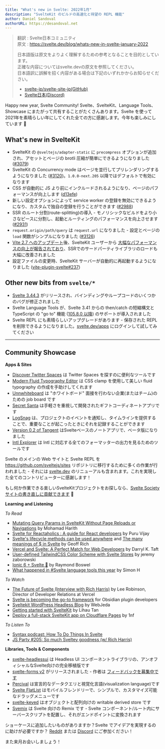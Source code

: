 ```yaml
---
title: "What's new in Svelte: 2022年1月"
description: "SvelteKit のビルドの高速化と待望の REPL 機能"
author: Daniel Sandoval
authorURL: https://desandoval.net
---
```

> 翻訳 : Svelte日本コミュニティ  
> 原文 : https://svelte.dev/blog/whats-new-in-svelte-january-2022
> 
> 日本語版は原文をよりよく理解するための参考となることを目的としています。  
> 正確な内容についてはsvelte.devの原文を参照してください。  
> 日本語訳に誤解を招く内容がある場合は下記のいずれかからお知らせください。
> - [svelte-jp/svelte-site-jp(GitHub)](https://github.com/svelte-jp/svelte-site-jp)
> - [Svelte日本(Discord)](https://discord.com/invite/YTXq3ZtBbx)

Happy new year, Svelte Community! Svelte、SvelteKit、Language Tools、 Showcase にまたがって共有することがたくさんあります。Svelte を使って2021年を素晴らしい年にしてくれた全ての方に感謝します。今年も楽しみにしています 🚀

## What's new in SvelteKit
- SvelteKit の `@sveltejs/adapter-static` に `precompress` オプションが追加され、アセットとページの brotli 圧縮が簡単にできるようになりました ([#3079](https://github.com/sveltejs/kit/pull/3079))
- SvelteKit の Concurrency mode はページを並行してプリレンダリングするようになりました ([#3120](https://github.com/sveltejs/kit/pull/3120))。`1.0.0-next.205` 以降ではデフォルトで有効になります
- CSS が自動的に JS より前にインクルードされるようになり、ページのパフォーマンスが向上します ([d13efe](https://github.com/sveltejs/kit/commit/d138efe21692f5925f1e89afc0a33f42d6a1a711))
- 新しい設定オプションによって service worker の登録を無効にできるようになり、カスタムで独自の登録を行うことができます ([#2988](https://github.com/sveltejs/kit/pull/2988))
- SSR のルート分割(route-splitting)の導入 - モノリシックなビルドをより小さなピースに分割し、起動とルーティングのパフォーマンスを向上させます ([#2931](https://github.com/sveltejs/kit/pull/2931))
- `request.origin/path/query` は `request.url` になりました - 設定とページの `load` 関数がシンプルになりました ([#3126](https://github.com/sveltejs/kit/pull/3126))
- [Vite 2.7 へのアップデート](https://github.com/sveltejs/kit/pull/3018)後、SvelteKit ユーザーから [大幅なパフォーマンスの向上が報告されており](https://www.reddit.com/r/sveltejs/comments/rljhfc/sveltekit_massive_compiler_improvement_by/)、SSRでのサードパーティライブラリのロードも大幅に改善されました
- 設定ファイルの変更時、SvelteKit サーバーが自動的に再起動するようになりました ([vite-plugin-svelte#237](https://github.com/sveltejs/vite-plugin-svelte/pull/237))


## Other new bits from `svelte/*`
- [Svelte 3.44.3](https://github.com/sveltejs/svelte/blob/master/CHANGELOG.md#3443) がリリースされ、バインディングやループコードのいくつかのバグが修正されました
- Svelte Language Tools が、Svelte 3.41 からの then/catch の短縮構文と TypeScript の "go to" 機能 ([105.8.0 以降](https://github.com/sveltejs/language-tools/releases/tag/extensions-105.8.0)) のサポートが導入されました
- Svelte REPL にも素晴らしいアップグレードがあります - 保存された REPL を削除できるようになりました。[svelte.dev/apps](https://svelte.dev/apps) にログインして試してみてください


---

## Community Showcase

**Apps & Sites**
- [Discover Twitter Spaces](https://github.com/navneetsharmaui/discover-twitter-spaces) は Twitter Spaces を探すのに便利なツールです
- [Modern Fluid Typography Editor](https://github.com/codeAdrian/modern-fluid-typography-editor) は CSS clamp を使用して美しい fluid typography の作成を手助けしてくれます
- [Unnwhiteboard](https://github.com/AviKKi/unnwhiteboard) は "ホワイトボード" 面接を行わない企業(またはチーム)のための job board です 
- [Secret Santa](https://gitlab.com/arturoguzman/secret-santa-sveltekit) は手軽さを重視して開発されたギフトコーディネートアプリです
- [LogSnag](https://logsnag.com/) は、プロジェクトのイベントを通知し、タイムラインを提供することで、重要なことが起こったときにそれを記録することができます
- [Version 0.2 of Tangent](http://tangentnotes.com/Download) はSvelteベースのノートアプリで、ベータ版になりました
- [Intl Explorer](https://github.com/jesperorb/intl-explorer) は Intl に対応する全てのフォーマッターの出力を見るためのツールです

Svelte のメインの Web サイトと Svelte REPL を https://github.com/sveltejs/sites リポジトリに移行するために多くの作業が行われました - それには [svelte.dev](https://svelte.dev/) のリニューアルも含まれます。これを実現した全てのコントリビューターに感謝します！

もし何か作業できる楽しいSvelteKitプロジェクトをお探しなら、[Svelte Society サイトの書き直しに貢献できます](https://github.com/svelte-society/sveltesociety-2021/issues) 💅


**Learning and Listening**

_To Read_
- [Mutating Query Params in SvelteKit Without Page Reloads or Navigations](https://dev.to/mohamadharith/mutating-query-params-in-sveltekit-without-page-reloads-or-navigations-2i2b) by Mohamad Harith
- [Svelte for Reactaholics : A guide for React developers](https://www.100ms.live/blog/svelte-guide-for-react-developers) by Puru Vijay
- [Svelte's lifecycle methods can be used anywhere](https://geoffrich.net/posts/svelte-lifecycle-examples/) and [The many meanings of $ in Svelte](https://geoffrich.net/posts/svelte-$-meanings/) by Geoff Rich
- [Vercel and Svelte: A Perfect Match for Web Developers](https://thenewstack.io/vercel-and-svelte-a-perfect-match-for-web-developers/) by Darryl K. Taft
- [User-defined TailwindCSS Color Scheme with Svelte Stores](https://blog.dayslice.io/user-defined-tailwindcss-color-scheme-with-svelte-stores-ad80ca2cf038) by jeremy zaborowski
- [Ionic 6 + Svelte 🚀](https://medium.com/@raymondboswel/ionic-6-svelte-ae904caa82df) by Raymond Boswel
- [What happened in #Svelte language tools this year](https://twitter.com/dummdidumm_/status/1474158105395179525?t=ytj2K2Q52iD5-lNyLnQaAQ&s=19) by Simon H

_To Watch_
- [The Future of Svelte (Interview with Rich Harris)](https://www.youtube.com/watch?v=uQntFkK8Z54) by Lee Robinson, Director of Developer Relations at Vercel
- [Svelte is becoming the go-to framework](https://www.youtube.com/watch?v=fo6BKY2xR2w&t=1834s) for Obsidian plugin developers
- [Sveltekit WordPress Headless Blog](https://www.youtube.com/watch?v=c0UDVgjPxFw) by WebJeda
- [Getting started with SvelteKit](https://www.youtube.com/watch?v=i2suPKMPUFA) by Lihau Tan
- [Deploy a full-stack SvelteKit app on Cloudflare Pages](https://www.youtube.com/watch?v=Wc1_U6Dy5Tw) by 1nf

_To Listen To_
- [Syntax podcast: How To Do Things In Svelte](https://podcasts.apple.com/ca/podcast/how-to-do-things-in-svelte/id1253186678?i=1000544796072)
- [JS Party #205: So much Sveltey goodness (w/ Rich Harris)](https://changelog.com/jsparty/205)

**Libraries, Tools & Components**
- [svelte-headlessui](https://github.com/rgossiaux/svelte-headlessui) は Headless UI コンポーネントライブラリの、アンオフィシャルなSvelte向けの完全移植版です
- [svelte-forms v2](https://chainlist.github.io/svelte-forms/) がリリースされました - 作者は [フィードバックを募集中です](https://www.reddit.com/r/sveltejs/comments/r6354j/svelteforms_v2_has_been_released/)
- [Percival](https://github.com/ekzhang/percival) は宣言的なデータクエリと視覚化言語(visualization language)です
- [Svelte FlatList](https://github.com/snuffyDev/svelte-flatlist) はモバイルフレンドリーで、シンプルで、カスタマイズ可能なドラッグメニューです
- [svelte-keyed](https://github.com/bryanmylee/svelte-keyed) はオブジェクトと配列向けの writable derived store です
- [Svemix](https://github.com/svemix/svemix) は Svelte 向けの Remix です - Svelte コンポーネント/ルート内にサーバースクリプトを配置し、それがエンドポイントに変換されます

ショーケースに追加したいものがありますか？Svelte でアイデアを実現するのに助けが必要ですか？ [Reddit](https://www.reddit.com/r/sveltejs/) または [Discord](https://discord.com/invite/yy75DKs) にご参加ください！

また来月お会いしましょう！
